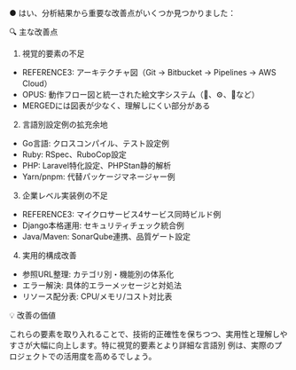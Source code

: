● はい、分析結果から重要な改善点がいくつか見つかりました：

  🔍 主な改善点

  1. 視覚的要素の不足

  - REFERENCE3: アーキテクチャ図（Git → Bitbucket → Pipelines → AWS Cloud）
  - OPUS: 動作フロー図と統一された絵文字システム（🚀、⚙️、🔧など）
  - MERGEDには図表が少なく、理解しにくい部分がある

  2. 言語別設定例の拡充余地

  - Go言語: クロスコンパイル、テスト設定例
  - Ruby: RSpec、RuboCop設定
  - PHP: Laravel特化設定、PHPStan静的解析
  - Yarn/pnpm: 代替パッケージマネージャー例

  3. 企業レベル実装例の不足

  - REFERENCE3: マイクロサービス4サービス同時ビルド例
  - Django本格運用: セキュリティチェック統合例
  - Java/Maven: SonarQube連携、品質ゲート設定

  4. 実用的構成改善

  - 参照URL整理: カテゴリ別・機能別の体系化
  - エラー解決: 具体的エラーメッセージと対処法
  - リソース配分表: CPU/メモリ/コスト対比表

  💡 改善の価値

  これらの要素を取り入れることで、技術的正確性を保ちつつ、実用性と理解しやすさが大幅に向上します。特に視覚的要素とより詳細な言語別
  例は、実際のプロジェクトでの活用度を高めるでしょう。


